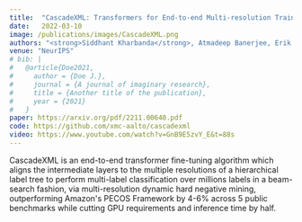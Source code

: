```yaml
---
title:  "CascadeXML: Transformers for End-to-end Multi-resolution Training in Extreme Classification"
date:   2022-03-10
image: /publications/images/CascadeXML.png
authors: "<strong>Siddhant Kharbanda</strong>, Atmadeep Banerjee, Erik Schultheis, Rohit Babbar"
venue: "NeurIPS"
# bib: |
#   @article{Doe2021,
#     author = {Doe J.},
#     journal = {A journal of imaginary research},
#     title = {Another title of the publication},
#     year = {2021}
#   }
paper: https://arxiv.org/pdf/2211.00640.pdf
code: https://github.com/xmc-aalto/cascadexml
video: https://www.youtube.com/watch?v=GnB9E5zvY_E&t=88s
---
```

CascadeXML is an end-to-end transformer fine-tuning algorithm which aligns the intermediate layers to the multiple resolutions of a hierarchical label tree to perform multi-label classification over millions labels in a beam-search fashion, via multi-resolution dynamic hard negative mining, outperforming Amazon's PECOS Framework by 4-6% across 5 public benchmarks while cutting GPU requirements and inference time by half.

